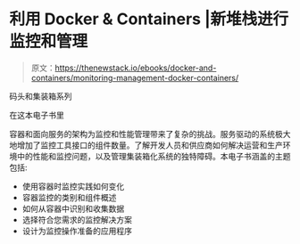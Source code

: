 # 利用 Docker & Containers |新堆栈进行监控和管理

> 原文：<https://thenewstack.io/ebooks/docker-and-containers/monitoring-management-docker-containers/>

码头和集装箱系列

在这本电子书里

容器和面向服务的架构为监控和性能管理带来了复杂的挑战。服务驱动的系统极大地增加了监控工具接口的组件数量。了解开发人员和供应商如何解决运营和生产环境中的性能和监控问题，以及管理集装箱化系统的独特障碍。本电子书涵盖的主题包括:

*   使用容器时监控实践如何变化
*   容器监控的类别和组件概述
*   如何从容器中识别和收集数据
*   选择符合您需求的监控解决方案
*   设计为监控操作准备的应用程序